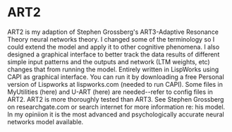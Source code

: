 # ART2
ART2 is my adaption of Stephen Grossberg's ART3-Adaptive Resonance Theory neural networks theory. I changed some of the terminology so I could extend the model and apply it to other cognitive phenomena. I also designed a graphical interface to better track the data results of different simple input patterns and the outputs and network (LTM weights, etc) changes that from running the model. Entirely written in LispWorks using CAPI as graphical interface. You can run it by downloading a free Personal version of Lispworks at lispworks.com (needed to run CAPI). Some files in MyUtilities (here) and U-ART (here) are needed--refer to config files in ART2.
ART2 is more thoroughly tested than ART3. See Stephen Grossberg on researchgate.com or search internet for more information re: his model. In my opiniion it is the most advanced and psychologically accurate neural networks model available.
